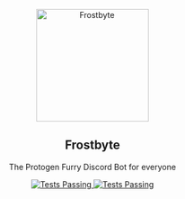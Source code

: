 <p align="center">
 <img width="200px" src="https://cdn.discordapp.com/attachments/759037667387899935/759182540694093894/avatar_by_keroneru_ddlkqad-pre.png" align="center" alt="Frostbyte" />
 <h2 align="center">Frostbyte</h2>
 <p align="center">The Protogen Furry Discord Bot for everyone</p>
</p>
  <p align="center">
    <a href="https://github.com/anuraghazra/FrostbyteBot/wiki ">
      <img alt="Tests Passing" src="https://img.shields.io/website?label=Frostbyte-Bot&down_color=lightgrey&down_message=down&style=for-the-badge&up_color=blue&up_message=online&url=https%3A%2F%2Ffrostbyte.space"/>
    </a>
    <a href="https://github.com/anuraghazra/FrostbyteBot/wiki ">
      <img alt="Tests Passing" src="https://img.shields.io/website?down_color=lightgrey&down_message=down&style=for-the-badge&up_color=blue&up_message=online&url=https%3A%2F%2Ffrostbyte.space"/>
    </a>
    <br />
  </p>
